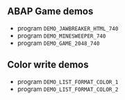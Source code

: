 ## ABAP Game demos 

- program `DEMO_JAWBREAKER_HTML_740`
- program `DEMO_MINESWEEPER_740`
- program `DEMO_GAME_2048_740`

## Color write demos 

- program `DEMO_LIST_FORMAT_COLOR_1`
- program `DEMO_LIST_FORMAT_COLOR_2`

